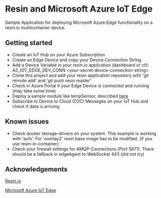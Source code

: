 # Resin and Microsoft Azure IoT Edge

Sample Application for deploying Microsoft Azure Edge functionality on a resin.io multicontainer device.

## Getting started
* Create an IoT Hub on your Azure Subscription
* Create an Edge Device and copy your Device Connection String
* Add a Device Variable in your resin.io application (dashboard or cli): AZ_IOT_EDGE_DEV_CONN \<your-secret-device-connection-string\>
* Clone this project and add your resin application repository with 'git remote add' and 'git push resin master'
* Check in Azure Portal if your Edge Device is connected and running (may take some time)
* Deploy a sample module like tempSensor, described [here](https://docs.microsoft.com/en-us/azure/iot-edge/quickstart-linux)
* Subscribe to Device to Cloud (D2C) Messages on your IoT Hub and check if data is arriving

## Known issues
* Check docker storage-drivers on your system. This example is working with 'aufs'. For 'overlay2' resin base image has to be modified. (if you use resin-in-container)
* Check your firewall settings for AMQP-Connections (Port 5671). There should be a fallback in edgeAgent to WebSocket 443 (did not try)


## Acknowledgements
[Resin.io](https://docs.resin.io/learn/develop/multicontainer/)

[Microsoft Azure IoT Edge](https://docs.microsoft.com/en-us/azure/iot-edge/)